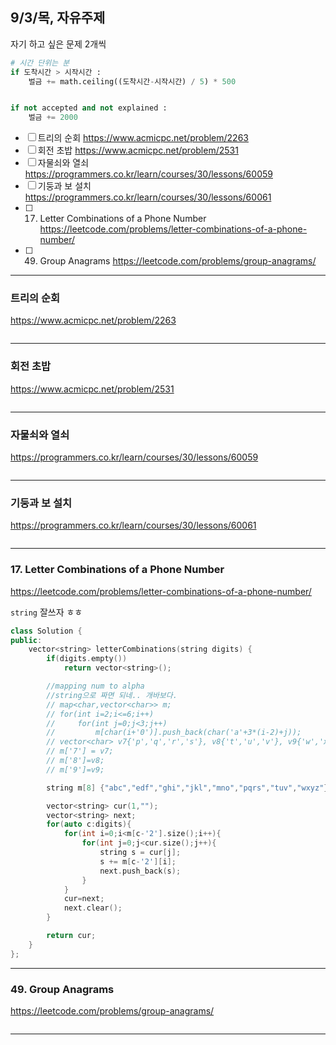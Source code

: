 ## 9/3/목, 자유주제
자기 하고 싶은 문제 2개씩


```python
# 시간 단위는 분
if 도착시간 > 시작시간 :
    벌금 += math.ceiling((도착시간-시작시간) / 5) * 500


if not accepted and not explained :
    벌금 += 2000
```

- [ ] 트리의 순회
https://www.acmicpc.net/problem/2263
- [ ] 회전 초밥
https://www.acmicpc.net/problem/2531
- [ ] 자물쇠와 열쇠
https://programmers.co.kr/learn/courses/30/lessons/60059
- [ ] 기둥과 보 설치
https://programmers.co.kr/learn/courses/30/lessons/60061
- [ ] 17. Letter Combinations of a Phone Number
https://leetcode.com/problems/letter-combinations-of-a-phone-number/
- [ ] 49. Group Anagrams
https://leetcode.com/problems/group-anagrams/



---


### 트리의 순회
https://www.acmicpc.net/problem/2263


```c++
```

---
### 회전 초밥
https://www.acmicpc.net/problem/2531


```c++
```

---
### 자물쇠와 열쇠
https://programmers.co.kr/learn/courses/30/lessons/60059


```c++
```

---
### 기둥과 보 설치
https://programmers.co.kr/learn/courses/30/lessons/60061


```c++
```

---
### 17. Letter Combinations of a Phone Number
https://leetcode.com/problems/letter-combinations-of-a-phone-number/

`string` 잘쓰자 ㅎㅎ

```c++
class Solution {
public:
    vector<string> letterCombinations(string digits) {
        if(digits.empty())
            return vector<string>();

        //mapping num to alpha
        //string으로 짜면 되네.. 개바보다.
        // map<char,vector<char>> m;
        // for(int i=2;i<=6;i++)
        //     for(int j=0;j<3;j++)
        //         m[char(i+'0')].push_back(char('a'+3*(i-2)+j));
        // vector<char> v7{'p','q','r','s'}, v8{'t','u','v'}, v9{'w','x','y','z'};
        // m['7'] = v7;
        // m['8']=v8;
        // m['9']=v9;

        string m[8] {"abc","edf","ghi","jkl","mno","pqrs","tuv","wxyz"};

        vector<string> cur(1,"");
        vector<string> next;
        for(auto c:digits){
            for(int i=0;i<m[c-'2'].size();i++){
                for(int j=0;j<cur.size();j++){
                    string s = cur[j];
                    s += m[c-'2'][i];
                    next.push_back(s);
                }
            }
            cur=next;
            next.clear();
        }

        return cur;
    }
};
```

---
### 49. Group Anagrams
https://leetcode.com/problems/group-anagrams/



```c++
```

---
